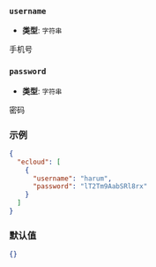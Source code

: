 ### `username`

- **类型**: `字符串`

手机号

### `password`

- **类型**: `字符串`

密码

### 示例

```json
{
  "ecloud": [
    {
      "username": "harum",
      "password": "lT2Tm9AabSRl8rx"
    }
  ]
}
```

### 默认值

```json
{}
```
